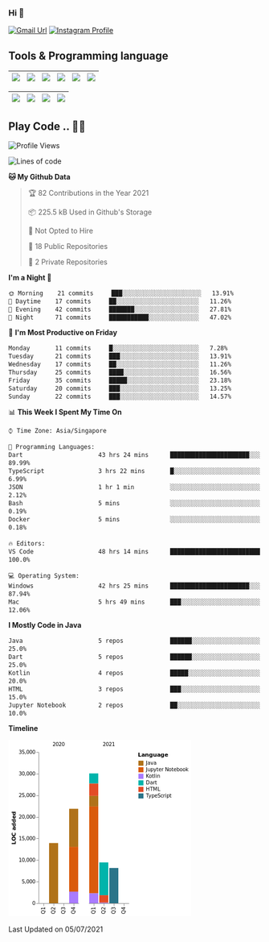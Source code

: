 ### Hi 👋
[![Gmail Url](https://img.shields.io/twitter/url?label=Goggxi@gmail.com&logo=gmail&style=social&url=http%3A%2F%2Fmailto%3Acontact.Goggxi@gmail.com)](mailto:Goggxi@gmail.com) [![Instagram Profile](https://img.shields.io/twitter/url?label=moh_rifkan&logo=instagram&style=social&url=https://www.instagram.com/moh_rifkan/)](https://www.instagram.com/moh_rifkan/)

## Tools & Programming language
| [<img src="https://miro.medium.com/max/2800/1*UpiyYV4onPs4emx-whdVHA.png" width="50">]() | [<img src="https://cdn.svgporn.com/logos/flutter.svg" width="50">]() | [<img src="https://cdn.svgporn.com/logos/jupyter.svg" width="50">]() | [<img src="https://cdn.svgporn.com/logos/mysql.svg" width="50">]() | <img src="https://cdn.svgporn.com/logos/postgresql.svg" width="50"/> | <img src="https://cdn.svgporn.com/logos/firebase.svg" width="50"/>
|-----|----|----|----|----|----|

|[<img src="https://cdn.svgporn.com/logos/kotlin.svg" width="50">]() | [<img src="https://cdn.svgporn.com/logos/java.svg" width="50">]() | [<img src="https://cdn.svgporn.com/logos/dart.svg" width="50">]() | [<img src="https://cdn.svgporn.com/logos/python.svg" width="50">]() |
|---|---|---|---|


## Play Code .. 💬🚀

<!--START_SECTION:waka-->
![Profile Views](http://img.shields.io/badge/Profile%20Views-1-blue)

![Lines of code](https://img.shields.io/badge/From%20Hello%20World%20I%27ve%20Written-83493%20lines%20of%20code-blue)

**🐱 My Github Data** 

> 🏆 82 Contributions in the Year 2021
 > 
> 📦 225.5 kB Used in Github's Storage 
 > 
> 🚫 Not Opted to Hire
 > 
> 📜 18 Public Repositories 
 > 
> 🔑 2 Private Repositories  
 > 
**I'm a Night 🦉** 

```text
🌞 Morning    21 commits     ███░░░░░░░░░░░░░░░░░░░░░░   13.91% 
🌆 Daytime    17 commits     ██░░░░░░░░░░░░░░░░░░░░░░░   11.26% 
🌃 Evening    42 commits     ███████░░░░░░░░░░░░░░░░░░   27.81% 
🌙 Night      71 commits     ███████████░░░░░░░░░░░░░░   47.02%

```
📅 **I'm Most Productive on Friday** 

```text
Monday       11 commits     █░░░░░░░░░░░░░░░░░░░░░░░░   7.28% 
Tuesday      21 commits     ███░░░░░░░░░░░░░░░░░░░░░░   13.91% 
Wednesday    17 commits     ██░░░░░░░░░░░░░░░░░░░░░░░   11.26% 
Thursday     25 commits     ████░░░░░░░░░░░░░░░░░░░░░   16.56% 
Friday       35 commits     █████░░░░░░░░░░░░░░░░░░░░   23.18% 
Saturday     20 commits     ███░░░░░░░░░░░░░░░░░░░░░░   13.25% 
Sunday       22 commits     ███░░░░░░░░░░░░░░░░░░░░░░   14.57%

```


📊 **This Week I Spent My Time On** 

```text
⌚︎ Time Zone: Asia/Singapore

💬 Programming Languages: 
Dart                     43 hrs 24 mins      ██████████████████████░░░   89.99% 
TypeScript               3 hrs 22 mins       █░░░░░░░░░░░░░░░░░░░░░░░░   6.99% 
JSON                     1 hr 1 min          ░░░░░░░░░░░░░░░░░░░░░░░░░   2.12% 
Bash                     5 mins              ░░░░░░░░░░░░░░░░░░░░░░░░░   0.19% 
Docker                   5 mins              ░░░░░░░░░░░░░░░░░░░░░░░░░   0.18%

🔥 Editors: 
VS Code                  48 hrs 14 mins      █████████████████████████   100.0%

💻 Operating System: 
Windows                  42 hrs 25 mins      ██████████████████████░░░   87.94% 
Mac                      5 hrs 49 mins       ███░░░░░░░░░░░░░░░░░░░░░░   12.06%

```

**I Mostly Code in Java** 

```text
Java                     5 repos             ██████░░░░░░░░░░░░░░░░░░░   25.0% 
Dart                     5 repos             ██████░░░░░░░░░░░░░░░░░░░   25.0% 
Kotlin                   4 repos             █████░░░░░░░░░░░░░░░░░░░░   20.0% 
HTML                     3 repos             ███░░░░░░░░░░░░░░░░░░░░░░   15.0% 
Jupyter Notebook         2 repos             ██░░░░░░░░░░░░░░░░░░░░░░░   10.0%

```


**Timeline**

![Chart not found](https://raw.githubusercontent.com/Goggxi/Goggxi/main/charts/bar_graph.png) 


 Last Updated on 05/07/2021
<!--END_SECTION:waka-->
